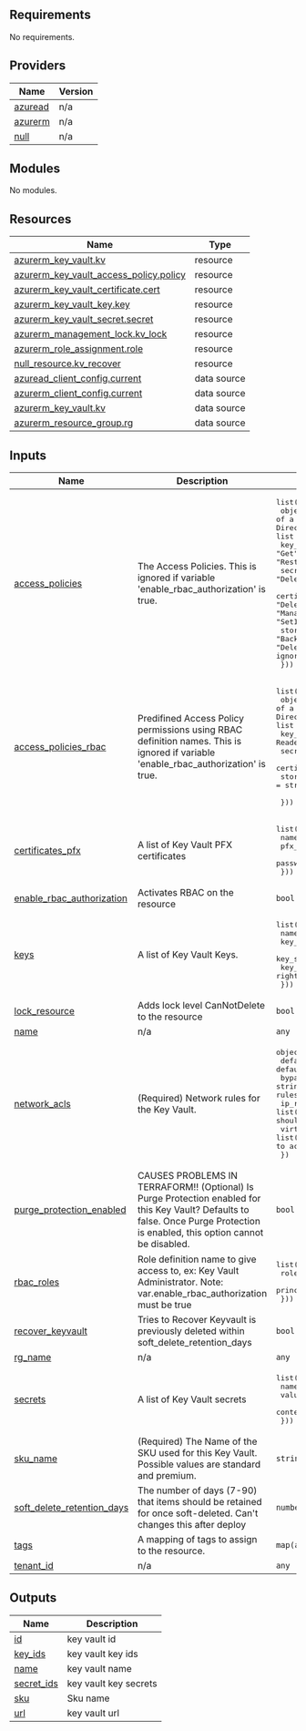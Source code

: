 ## Requirements

No requirements.

## Providers

| Name | Version |
|------|---------|
| <a name="provider_azuread"></a> [azuread](#provider\_azuread) | n/a |
| <a name="provider_azurerm"></a> [azurerm](#provider\_azurerm) | n/a |
| <a name="provider_null"></a> [null](#provider\_null) | n/a |

## Modules

No modules.

## Resources

| Name | Type |
|------|------|
| [azurerm_key_vault.kv](https://registry.terraform.io/providers/hashicorp/azurerm/latest/docs/resources/key_vault) | resource |
| [azurerm_key_vault_access_policy.policy](https://registry.terraform.io/providers/hashicorp/azurerm/latest/docs/resources/key_vault_access_policy) | resource |
| [azurerm_key_vault_certificate.cert](https://registry.terraform.io/providers/hashicorp/azurerm/latest/docs/resources/key_vault_certificate) | resource |
| [azurerm_key_vault_key.key](https://registry.terraform.io/providers/hashicorp/azurerm/latest/docs/resources/key_vault_key) | resource |
| [azurerm_key_vault_secret.secret](https://registry.terraform.io/providers/hashicorp/azurerm/latest/docs/resources/key_vault_secret) | resource |
| [azurerm_management_lock.kv_lock](https://registry.terraform.io/providers/hashicorp/azurerm/latest/docs/resources/management_lock) | resource |
| [azurerm_role_assignment.role](https://registry.terraform.io/providers/hashicorp/azurerm/latest/docs/resources/role_assignment) | resource |
| [null_resource.kv_recover](https://registry.terraform.io/providers/hashicorp/null/latest/docs/resources/resource) | resource |
| [azuread_client_config.current](https://registry.terraform.io/providers/hashicorp/azuread/latest/docs/data-sources/client_config) | data source |
| [azurerm_client_config.current](https://registry.terraform.io/providers/hashicorp/azurerm/latest/docs/data-sources/client_config) | data source |
| [azurerm_key_vault.kv](https://registry.terraform.io/providers/hashicorp/azurerm/latest/docs/data-sources/key_vault) | data source |
| [azurerm_resource_group.rg](https://registry.terraform.io/providers/hashicorp/azurerm/latest/docs/data-sources/resource_group) | data source |

## Inputs

| Name | Description | Type | Default | Required |
|------|-------------|------|---------|:--------:|
| <a name="input_access_policies"></a> [access\_policies](#input\_access\_policies) | The Access Policies. This is ignored if variable 'enable\_rbac\_authorization' is true. | <pre>list(object({<br>    object_id               = string       # (Required) The object ID of a user, service principal or security group in the Azure Active Directory tenant for the vault. The object ID must be unique for the list of access policies.<br>    key_permissions         = list(string) # "Create", "Get", "Purge", "Recover", "List", "Delete", "Update", "Backup", "Restore"<br>    secret_permissions      = list(string) # "Get", "List", "Set", "Delete", "Purge", "Recover", "Backup", "Restore"<br>    certificate_permissions = list(string) # "Backup", "Create", "Delete", "DeleteIssuers", "Get", "GetIssuers", "Import", "List", "ListIssuers", "ManageContacts", "ManageIssuers", "Purge", "Recover", "Restore", "SetIssuers", "Update"<br>    storage_permissions     = list(string) # "Backup", "Delete","Get","List","Restore","Update","Recover","RegenerateKey". Is ignored if sku is premium. <br>  }))</pre> | `[]` | no |
| <a name="input_access_policies_rbac"></a> [access\_policies\_rbac](#input\_access\_policies\_rbac) | Predifined Access Policy permissions using RBAC definition names. This is ignored if variable 'enable\_rbac\_authorization' is true. | <pre>list(object({<br>    object_id        = string # (Required) The object ID of a user, service principal or security group in the Azure Active Directory tenant for the vault. The object ID must be unique for the list of access policies.<br>    key_role         = string # Owner, Contributor, Reader<br>    secret_role      = string # Owner, Contributor, Reader<br>    certificate_role = string # Owner, Contributor, Reader<br>    storage_role     = string # Owner, Contributor, Reader. Is ignored if sku is premium. <br>  }))</pre> | <pre>[<br>  {<br>    "certificate_role": "Contributor",<br>    "key_role": "Contributor",<br>    "object_id": null,<br>    "secret_role": "Contributor",<br>    "storage_role": "Reader"<br>  }<br>]</pre> | no |
| <a name="input_certificates_pfx"></a> [certificates\_pfx](#input\_certificates\_pfx) | A list of Key Vault PFX certificates | <pre>list(object({<br>    name     = string<br>    pfx_file = string<br>    password = string<br>  }))</pre> | `[]` | no |
| <a name="input_enable_rbac_authorization"></a> [enable\_rbac\_authorization](#input\_enable\_rbac\_authorization) | Activates RBAC on the resource | `bool` | `false` | no |
| <a name="input_keys"></a> [keys](#input\_keys) | A list of Key Vault Keys. | <pre>list(object({<br>    name     = string<br>    key_type = string       # RSA<br>    key_size = number       # 2048<br>    key_opts = list(string) # If empty the all rights are added<br>  }))</pre> | `[]` | no |
| <a name="input_lock_resource"></a> [lock\_resource](#input\_lock\_resource) | Adds lock level CanNotDelete to the resource | `bool` | `false` | no |
| <a name="input_name"></a> [name](#input\_name) | n/a | `any` | n/a | yes |
| <a name="input_network_acls"></a> [network\_acls](#input\_network\_acls) | (Required) Network rules for the Key Vault. | <pre>object({<br>    default_action             = string       # (Required) Specifies the default action of allow or deny when no other rules match.<br>    bypass                     = string       # (Required) Specifies which traffic can bypass the network rules. Possible values are AzureServices and None.<br>    ip_rules                   = list(string) # (Optional) One or more IP Addresses, or CIDR Blocks which should be able to access the Key Vault.<br>    virtual_network_subnet_ids = list(string) # (Optional) One or more Subnet ID's which should be able to access this Key Vault.<br>  })</pre> | <pre>{<br>  "bypass": "AzureServices",<br>  "default_action": "Allow",<br>  "ip_rules": [],<br>  "virtual_network_subnet_ids": []<br>}</pre> | no |
| <a name="input_purge_protection_enabled"></a> [purge\_protection\_enabled](#input\_purge\_protection\_enabled) | CAUSES PROBLEMS IN TERRAFORM!! (Optional) Is Purge Protection enabled for this Key Vault? Defaults to false. Once Purge Protection is enabled, this option cannot be disabled. | `bool` | `null` | no |
| <a name="input_rbac_roles"></a> [rbac\_roles](#input\_rbac\_roles) | Role definition name to give access to, ex: Key Vault Administrator. Note: var.enable\_rbac\_authorization must be true | <pre>list(object({<br>    role_definition_name = string<br>    principal_id         = string<br>  }))</pre> | `[]` | no |
| <a name="input_recover_keyvault"></a> [recover\_keyvault](#input\_recover\_keyvault) | Tries to Recover Keyvault is previously deleted within soft\_delete\_retention\_days | `bool` | `false` | no |
| <a name="input_rg_name"></a> [rg\_name](#input\_rg\_name) | n/a | `any` | n/a | yes |
| <a name="input_secrets"></a> [secrets](#input\_secrets) | A list of Key Vault secrets | <pre>list(object({<br>    name         = string<br>    value        = string<br>    content_type = string<br>  }))</pre> | `[]` | no |
| <a name="input_sku_name"></a> [sku\_name](#input\_sku\_name) | (Required) The Name of the SKU used for this Key Vault. Possible values are standard and premium. | `string` | `"standard"` | no |
| <a name="input_soft_delete_retention_days"></a> [soft\_delete\_retention\_days](#input\_soft\_delete\_retention\_days) | The number of days (7-90) that items should be retained for once soft-deleted. Can't changes this after deploy | `number` | `14` | no |
| <a name="input_tags"></a> [tags](#input\_tags) | A mapping of tags to assign to the resource. | `map(any)` | `{}` | no |
| <a name="input_tenant_id"></a> [tenant\_id](#input\_tenant\_id) | n/a | `any` | n/a | yes |

## Outputs

| Name | Description |
|------|-------------|
| <a name="output_id"></a> [id](#output\_id) | key vault id |
| <a name="output_key_ids"></a> [key\_ids](#output\_key\_ids) | key vault key ids |
| <a name="output_name"></a> [name](#output\_name) | key vault name |
| <a name="output_secret_ids"></a> [secret\_ids](#output\_secret\_ids) | key vault key secrets |
| <a name="output_sku"></a> [sku](#output\_sku) | Sku name |
| <a name="output_url"></a> [url](#output\_url) | key vault url |

